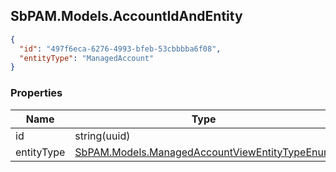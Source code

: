 
<h2 id="tocS_SbPAM.Models.AccountIdAndEntity">SbPAM.Models.AccountIdAndEntity</h2>

<a id="schemasbpam.models.accountidandentity"></a>
<a id="schema_SbPAM.Models.AccountIdAndEntity"></a>
<a id="tocSsbpam.models.accountidandentity"></a>
<a id="tocssbpam.models.accountidandentity"></a>

```json
{
  "id": "497f6eca-6276-4993-bfeb-53cbbbba6f08",
  "entityType": "ManagedAccount"
}

```

### Properties

|Name|Type|Required|Restrictions|Description|
|---|---|---|---|---|
|id|string(uuid)|false|none|none|
|entityType|[SbPAM.Models.ManagedAccountViewEntityTypeEnum](../Models/sbpam.models.managedaccountviewentitytypeenum.md)|false|none|none|


